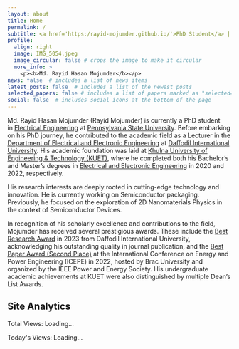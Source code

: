 ```yaml
---
layout: about
title: Home
permalink: /
subtitle: <a href='https:/rayid-mojumder.github.io/'>PhD Student</a> | Research Interest - Photonic Interconnets, Heterogeneous Integration, Semiconductor Physics
profile:
  align: right
  image: IMG_5054.jpeg
  image_circular: false # crops the image to make it circular
  more_info: >
    <p><b>Md. Rayid Hasan Mojumder</b></p>
news: false  # includes a list of news items
latest_posts: false  # includes a list of the newest posts
selected_papers: false # includes a list of papers marked as "selected={true}"
social: false  # includes social icons at the bottom of the page
---
```


Md. Rayid Hasan Mojumder (Rayid Mojumder) is currently a PhD student in [Electrical Engineering](https://www.eecs.psu.edu/) at [Pennsylvania State University](https://www.psu.edu/). Before embarking on his PhD journey, he contributed to the academic field as a Lecturer in the [Department of Electrical and Electronic Engineering](https://daffodilvarsity.edu.bd/department/eee) at [Daffodil International University](https://daffodilvarsity.edu.bd/). His academic foundation was laid at [Khulna University of Engineering & Technology (KUET)](https://www.kuet.ac.bd/), where he completed both his Bachelor’s and Master’s degrees in [Electrical and Electronic Engineering](https://www.kuet.ac.bd/department/EEE/) in 2020 and 2022, respectively.

His research interests are deeply rooted in cutting-edge technology and innovation. He is currently working on Semiconductor packaging. Previously, he focused on the exploration of 2D Nanomaterials Physics in the context of Semiconductor Devices.

In recognition of his scholarly excellence and contributions to the field, Mojumder has received several prestigious awards. These include the [Best Research Award](https://drive.google.com/file/d/1JiaF-y-gp3C3HmAB3it-Q-cYdZKZO73N/view) in 2023 from Daffodil International University, acknowledging his outstanding quality in journal publication, and the [Best Paper Award (Second Place)](https://drive.google.com/file/d/1peqDqsFiX77mkgjVRowOEXgYcW_rP7ph/view) at the International Conference on Energy and Power Engineering (ICEPE) in 2022, hosted by Brac University and organized by the IEEE Power and Energy Society. His undergraduate academic achievements at KUET were also distinguished by multiple Dean’s List Awards.

<!-- Analytics Widget Start -->
<div id="analytics">
  <h2>Site Analytics</h2>
  <p>Total Views: <span id="total-views">Loading...</span></p>
  <p>Today's Views: <span id="today-views">Loading...</span></p>
  <div id="world-map"></div>
</div>

<!-- External Libraries for Analytics -->
<script src="https://cdn.jsdelivr.net/npm/jquery@3.6.0/dist/jquery.min.js"></script>
<link rel="stylesheet" href="https://cdn.jsdelivr.net/npm/jvectormap@2.0.5/jquery-jvectormap.css">
<script src="https://cdn.jsdelivr.net/npm/jvectormap@2.0.5/jquery-jvectormap.min.js"></script>
<script src="https://cdn.jsdelivr.net/npm/jvectormap@2.0.5/tests/assets/jquery-jvectormap-world-mill-en.js"></script>

<style>
  /* Style for the world map */
  #world-map {
    width: 600px;
    height: 400px;
    margin-top: 20px;
  }
</style>

<script>
  // Replace with your own namespace (e.g., your GitHub username)
  const namespace = 'your-unique-namespace';

  // --- Update Total View Count ---
  fetch(`https://api.countapi.xyz/hit/${namespace}/total`)
    .then(response => response.json())
    .then(data => {
      document.getElementById('total-views').innerText = data.value;
    })
    .catch(err => console.error('Error updating total views:', err));

  // --- Update Today's View Count ---
  const today = new Date().toISOString().slice(0,10);
  fetch(`https://api.countapi.xyz/hit/${namespace}/${today}`)
    .then(response => response.json())
    .then(data => {
      document.getElementById('today-views').innerText = data.value;
    })
    .catch(err => console.error('Error updating today views:', err));

  // Object to hold per-country view counts for the map.
  let countryViews = {};

  // --- Get Visitor's Country and Update Country Count ---
  fetch('https://ipapi.co/json/')
    .then(response => response.json())
    .then(data => {
      const countryCode = data.country_code; // e.g., "US"
      // Update the counter for this country.
      fetch(`https://api.countapi.xyz/hit/${namespace}/country-${countryCode}`)
        .then(response => response.json())
        .then(countryData => {
          updateMapData(countryCode, countryData.value);
        })
        .catch(err => console.error('Error updating country views:', err));
    })
    .catch(err => console.error('Error fetching IP info:', err));

  // --- Update Map Data ---
  function updateMapData(countryCode, views) {
    // jVectorMap expects lowercase ISO country codes.
    countryViews[countryCode.toLowerCase()] = views;
    // If the map is already initialized, update its values.
    if ($('#world-map').data('mapObject')) {
      $('#world-map').vectorMap('set', 'values', countryViews);
    }
  }

  // --- Initialize the World Map ---
  $(function(){
    $('#world-map').vectorMap({
      map: 'world_mill_en',
      series: {
        regions: [{
          values: countryViews,
          scale: ['#C8EEFF', '#0071A4'], // light blue to dark blue
          normalizeFunction: 'linear'
        }]
      },
      onRegionTipShow: function(e, el, code){
        // Show view count in tooltip if available.
        if (countryViews[code]) {
          el.html(el.html() + ': ' + countryViews[code] + ' views');
        }
      }
    });
  });
</script>
<!-- Analytics Widget End -->

